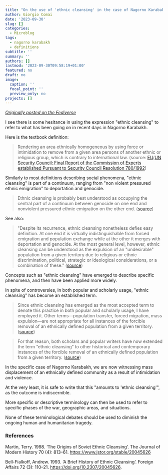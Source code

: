 ```yaml
---
title: "On the use of 'ethnic cleansing' in the case of Nagorno Karabakh"
author: Giorgio Comai
date: '2023-09-30'
slug: []
categories:
  - Microblog
tags:
  - nagorno karabakh
  - definitions
subtitle: ''
summary: ''
authors: []
lastmod: '2023-09-30T09:58:19+01:00'
featured: no
draft: no
image:
  caption: ''
  focal_point: ''
  preview_only: no
projects: []
---
```


*[Originally posted on the Fediverse](https://fediverse.giorgiocomai.eu/notice/AaHpEdQoz7WdeHkLcO)*

I see there is some hesitance in using the expression "ethnic cleansing" to refer to what has been going on in recent days in Nagorno Karabakh. 

Here is the textbook definition: 

> Rendering an area ethnically homogeneous by using force or intimidation to remove from a given area persons of another ethnic or religious group, which is contrary to international law. (source: [EU](https://home-affairs.ec.europa.eu/networks/european-migration-network-emn/emn-asylum-and-migration-glossary/glossary/ethnic-cleansing_en)/[UN Security Council: Final Report of the Commission of Experts established Pursuant to Security Council Resolution 780/1992](http://www.his.com/~twarrick/commxyu1.htm))

Similarly to most definitions describing social phenomena, "ethnic cleansing" is part of a continuum, ranging from "non violent pressured ethnic emigration" to deportation and genocide.

> Ethnic cleansing is probably best understood as occupying the central part of a continuum between genocide on one end and nonviolent pressured ethnic emigration on the other end. ([source](https://doi.org/10.1086/235168))

See also:

> "Despite its recurrence, ethnic cleansing nonetheless defies easy definition. At one end it is virtually indistinguishable from forced emigration and population exchange while at the other it merges with deportation and genocide. At the most general level, however, ethnic cleansing can be understood as the expulsion of an "undesirable" population from a given territory due to religious or ethnic discrimination, political, strategic or ideological considerations, or a combination of these." ([source](https://www.jstor.org/stable/20045626))

Concepts such as "ethnic cleansing" have emerged to describe specific phenomena, and then have been applied more widely. 

In spite of controversies, in both popular and scholarly usage, "ethnic cleansing" has become an established term.

> Since ethnic cleansing has emerged as the most accepted term to denote this practice in both popular and scholarly usage, I have employed it. Other terms—population transfer, forced migration, mass expulsion—are not appropriate for all instances of the forcible removal of an ethnically defined population from a given territory. ([source](https://doi.org/10.1086/235168))

> For that reason, both scholars and popular writers have now extended the term “ethnic cleansing” to other historical and contemporary instances of the forcible removal of an ethnically defined population from a given territory. ([source](https://doi.org/10.1086/235168))


In the specific case of Nagorno Karabakh, we are now witnessing mass displacement of an ethnically defined community as a result of intimidation and violence.

At the very least, it is safe to write that this "amounts to 'ethnic cleansing'", as the outcome is indiscernible.

More specific or descriptive terminology can then be used to refer to specific phases of the war, geographic areas, and situations.

None of these terminological debates should be used to diminish the ongoing human and humanitarian tragedy.

### References

Martin, Terry. 1998. ‘The Origins of Soviet Ethnic Cleansing’. The Journal of Modern History 70 (4): 813–61. https://www.jstor.org/stable/20045626


Bell-Fialkoff, Andrew. 1993. ‘A Brief History of Ethnic Cleansing’. Foreign Affairs 72 (3): 110–21. https://doi.org/10.2307/20045626.


